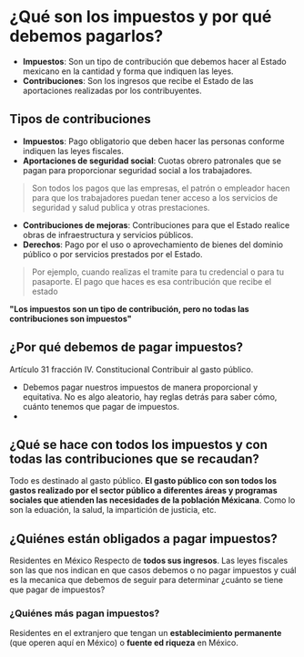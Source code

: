 # ¿Qué son los impuestos y por qué debemos pagarlos?

- **Impuestos**: Son un tipo de contribución que debemos hacer al Estado mexicano en la cantidad y forma que indiquen las leyes. 
- **Contribuciones**: Son los ingresos que recibe el Estado de las aportaciones realizadas por los contribuyentes. 

## Tipos de contribuciones
- **Impuestos**: Pago obligatorio que deben hacer las personas conforme indiquen las leyes fiscales. 
- **Aportaciones de seguridad social**: Cuotas obrero patronales que se pagan para proporcionar seguridad social a los trabajadores. 
> Son todos los pagos que las empresas, el patrón o empleador hacen para que los trabajadores puedan tener acceso a los servicios de seguridad y salud publica y otras prestaciones. 
- **Contribuciones de mejoras**: Contribuciones para que el Estado realice obras de infraestructura y servicios públicos. 
- **Derechos**: Pago por el uso o aprovechamiento de bienes del dominio público o por servicios prestados por el Estado. 
> Por ejemplo, cuando realizas el tramite para tu credencial o para tu pasaporte. El pago que haces es esa contribución que recibe el estado

**"Los impuestos son un tipo de contribución, pero no todas las contribuciones son impuestos"**

## ¿Por qué debemos de pagar impuestos?

Artículo 31 fracción IV. Constitucional Contribuir al gasto público. 

- Debemos pagar nuestros impuestos de manera proporcional y equitativa. No es algo aleatorio, hay reglas detrás para saber cómo, cuánto tenemos que pagar de impuestos. 
- 
## ¿Qué se hace con todos los impuestos y con todas las contribuciones que se recaudan?
Todo es destinado al gasto público. **El gasto público con son todos los gastos realizado por el sector público a diferentes áreas y programas sociales que atienden las necesidades de la población Méxicana**.
Como lo son la eduación, la salud, la impartición de justicia, etc. 

## ¿Quiénes están obligados a pagar impuestos? 
Residentes en México Respecto de **todos sus ingresos**. Las leyes fiscales son las que nos indican en que casos debemos o no pagar impuestos y cuál es la mecanica que debemos de seguir para determinar 
¿cuánto se tiene que pagar de impuestos?

### ¿Quiénes más pagan impuestos?
Residentes en el extranjero que tengan un **establecimiento permanente** (que operen aquí en México) o **fuente ed riqueza** en México. 








